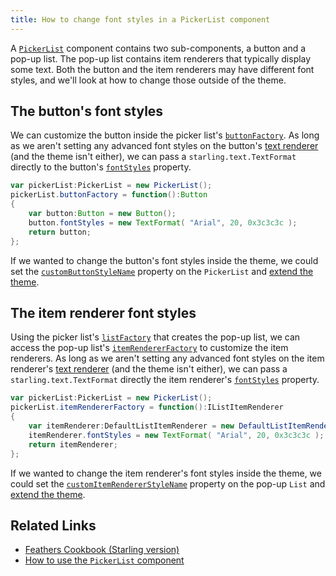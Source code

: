 ```yaml
---
title: How to change font styles in a PickerList component
---
```


A [`PickerList`](../picker-list.html) component contains two sub-components, a button and a pop-up list. The pop-up list contains item renderers that typically display some text. Both the button and the item renderers may have different font styles, and we'll look at how to change those outside of the theme.

## The button's font styles

We can customize the button inside the picker list's [`buttonFactory`](/api-reference/feathers/controls/PickerList.html#buttonFactory). As long as we aren't setting any advanced font styles on the button's [text renderer](../text-renderers.html) (and the theme isn't either), we can pass a `starling.text.TextFormat` directly to the button's [`fontStyles`](/api-reference/feathers/controls/Button.html#fontStyles) property.

```actionscript
var pickerList:PickerList = new PickerList();
pickerList.buttonFactory = function():Button
{
	var button:Button = new Button();
	button.fontStyles = new TextFormat( "Arial", 20, 0x3c3c3c );
	return button;
};
```

If we wanted to change the button's font styles inside the theme, we could set the [`customButtonStyleName`](/api-reference/feathers/controls/PickerList.html#customButtonStyleName) property on the `PickerList` and [extend the theme](../extending-themes.html).

## The item renderer font styles

Using the picker list's [`listFactory`](/api-reference/feathers/controls/PickerList.html#listFactory) that creates the pop-up list, we can access the pop-up list's [`itemRendererFactory`](/api-reference/feathers/controls/List.html#itemRendererFactory) to customize the item renderers. As long as we aren't setting any advanced font styles on the item renderer's [text renderer](../text-renderers.html) (and the theme isn't either), we can pass a `starling.text.TextFormat` directly the item renderer's [`fontStyles`](/api-reference/feathers/controls/Button.html#fontStyles) property.

```actionscript
var pickerList:PickerList = new PickerList();
pickerList.itemRendererFactory = function():IListItemRenderer
{
	var itemRenderer:DefaultListItemRenderer = new DefaultListItemRenderer();
	itemRenderer.fontStyles = new TextFormat( "Arial", 20, 0x3c3c3c );
	return itemRenderer;
};
```

If we wanted to change the item renderer's font styles inside the theme, we could set the [`customItemRendererStyleName`](/api-reference/feathers/controls/List.html#customItemRendererStyleName) property on the pop-up `List` and [extend the theme](../extending-themes.html).

## Related Links

- [Feathers Cookbook (Starling version)](./index.md)
- [How to use the `PickerList` component](../picker-list.html)
